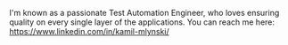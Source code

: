 I'm known as a passionate Test Automation Engineer, who loves ensuring quality on every single layer of the applications.
You can reach me here: https://www.linkedin.com/in/kamil-mlynski/
<!---
kmlynski/kmlynski is a ✨ special ✨ repository because its `README.md` (this file) appears on your GitHub profile.
You can click the Preview link to take a look at your changes.
--->
